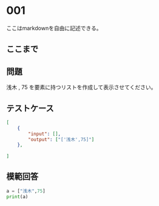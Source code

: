 # 001

ここはmarkdownを自由に記述できる。

ここまで
---
## 問題

浅木 , 75 を要素に持つリストを作成して表示させてください。

## テストケース

```json
[
	{
		"input": [],
		"output": ["['浅木',75]"]
  	},
	
]
```

## 模範回答
```python
a = ["浅木",75]
print(a)
```